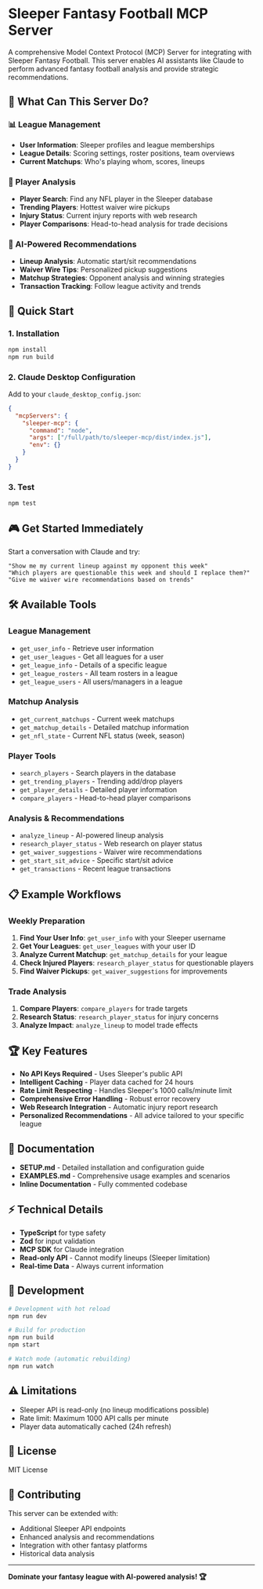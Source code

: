 # Sleeper Fantasy Football MCP Server

A comprehensive Model Context Protocol (MCP) Server for integrating with Sleeper Fantasy Football. This server enables AI assistants like Claude to perform advanced fantasy football analysis and provide strategic recommendations.

## 🎯 What Can This Server Do?

### 📊 League Management
- **User Information**: Sleeper profiles and league memberships
- **League Details**: Scoring settings, roster positions, team overviews
- **Current Matchups**: Who's playing whom, scores, lineups

### 🏈 Player Analysis
- **Player Search**: Find any NFL player in the Sleeper database
- **Trending Players**: Hottest waiver wire pickups
- **Injury Status**: Current injury reports with web research
- **Player Comparisons**: Head-to-head analysis for trade decisions

### 🧠 AI-Powered Recommendations
- **Lineup Analysis**: Automatic start/sit recommendations
- **Waiver Wire Tips**: Personalized pickup suggestions
- **Matchup Strategies**: Opponent analysis and winning strategies
- **Transaction Tracking**: Follow league activity and trends

## 🚀 Quick Start

### 1. Installation
```bash
npm install
npm run build
```

### 2. Claude Desktop Configuration
Add to your `claude_desktop_config.json`:

```json
{
  "mcpServers": {
    "sleeper-mcp": {
      "command": "node",
      "args": ["/full/path/to/sleeper-mcp/dist/index.js"],
      "env": {}
    }
  }
}
```

### 3. Test
```bash
npm test
```

## 🎮 Get Started Immediately

Start a conversation with Claude and try:

```
"Show me my current lineup against my opponent this week"
"Which players are questionable this week and should I replace them?"
"Give me waiver wire recommendations based on trends"
```

## 🛠️ Available Tools

### League Management
- `get_user_info` - Retrieve user information
- `get_user_leagues` - Get all leagues for a user
- `get_league_info` - Details of a specific league
- `get_league_rosters` - All team rosters in a league
- `get_league_users` - All users/managers in a league

### Matchup Analysis
- `get_current_matchups` - Current week matchups
- `get_matchup_details` - Detailed matchup information
- `get_nfl_state` - Current NFL status (week, season)

### Player Tools
- `search_players` - Search players in the database
- `get_trending_players` - Trending add/drop players
- `get_player_details` - Detailed player information
- `compare_players` - Head-to-head player comparisons

### Analysis & Recommendations
- `analyze_lineup` - AI-powered lineup analysis
- `research_player_status` - Web research on player status
- `get_waiver_suggestions` - Waiver wire recommendations
- `get_start_sit_advice` - Specific start/sit advice
- `get_transactions` - Recent league transactions

## 📋 Example Workflows

### Weekly Preparation
1. **Find Your User Info**: `get_user_info` with your Sleeper username
2. **Get Your Leagues**: `get_user_leagues` with your user ID
3. **Analyze Current Matchup**: `get_matchup_details` for your league
4. **Check Injured Players**: `research_player_status` for questionable players
5. **Find Waiver Pickups**: `get_waiver_suggestions` for improvements

### Trade Analysis
1. **Compare Players**: `compare_players` for trade targets
2. **Research Status**: `research_player_status` for injury concerns
3. **Analyze Impact**: `analyze_lineup` to model trade effects

## 🏆 Key Features

- **No API Keys Required** - Uses Sleeper's public API
- **Intelligent Caching** - Player data cached for 24 hours
- **Rate Limit Respecting** - Handles Sleeper's 1000 calls/minute limit
- **Comprehensive Error Handling** - Robust error recovery
- **Web Research Integration** - Automatic injury report research
- **Personalized Recommendations** - All advice tailored to your specific league

## 📖 Documentation

- **SETUP.md** - Detailed installation and configuration guide
- **EXAMPLES.md** - Comprehensive usage examples and scenarios
- **Inline Documentation** - Fully commented codebase

## ⚡ Technical Details

- **TypeScript** for type safety
- **Zod** for input validation
- **MCP SDK** for Claude integration
- **Read-only API** - Cannot modify lineups (Sleeper limitation)
- **Real-time Data** - Always current information

## 🔧 Development

```bash
# Development with hot reload
npm run dev

# Build for production
npm run build
npm start

# Watch mode (automatic rebuilding)
npm run watch
```

## ⚠️ Limitations

- Sleeper API is read-only (no lineup modifications possible)
- Rate limit: Maximum 1000 API calls per minute
- Player data automatically cached (24h refresh)

## 📄 License

MIT License

## 🤝 Contributing

This server can be extended with:
- Additional Sleeper API endpoints
- Enhanced analysis and recommendations
- Integration with other fantasy platforms
- Historical data analysis

---

**Dominate your fantasy league with AI-powered analysis! 🏆**